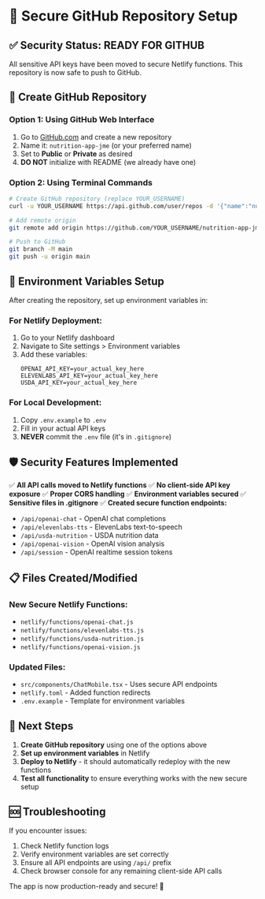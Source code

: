 # 🔐 Secure GitHub Repository Setup

## ✅ Security Status: READY FOR GITHUB
All sensitive API keys have been moved to secure Netlify functions. This repository is now safe to push to GitHub.

## 🚀 Create GitHub Repository

### Option 1: Using GitHub Web Interface
1. Go to [GitHub.com](https://github.com) and create a new repository
2. Name it: `nutrition-app-jme` (or your preferred name)
3. Set to **Public** or **Private** as desired
4. **DO NOT** initialize with README (we already have one)

### Option 2: Using Terminal Commands
```bash
# Create GitHub repository (replace YOUR_USERNAME)
curl -u YOUR_USERNAME https://api.github.com/user/repos -d '{"name":"nutrition-app-jme","description":"AI-powered nutrition tracking app with voice chat"}'

# Add remote origin
git remote add origin https://github.com/YOUR_USERNAME/nutrition-app-jme.git

# Push to GitHub
git branch -M main
git push -u origin main
```

## 🔧 Environment Variables Setup

After creating the repository, set up environment variables in:

### For Netlify Deployment:
1. Go to your Netlify dashboard
2. Navigate to Site settings > Environment variables
3. Add these variables:
   ```
   OPENAI_API_KEY=your_actual_key_here
   ELEVENLABS_API_KEY=your_actual_key_here
   USDA_API_KEY=your_actual_key_here
   ```

### For Local Development:
1. Copy `.env.example` to `.env`
2. Fill in your actual API keys
3. **NEVER** commit the `.env` file (it's in `.gitignore`)

## 🛡️ Security Features Implemented

✅ **All API calls moved to Netlify functions**
✅ **No client-side API key exposure**
✅ **Proper CORS handling**
✅ **Environment variables secured**
✅ **Sensitive files in .gitignore**
✅ **Created secure function endpoints:**
- `/api/openai-chat` - OpenAI chat completions
- `/api/elevenlabs-tts` - ElevenLabs text-to-speech
- `/api/usda-nutrition` - USDA nutrition data
- `/api/openai-vision` - OpenAI vision analysis
- `/api/session` - OpenAI realtime session tokens

## 📋 Files Created/Modified

### New Secure Netlify Functions:
- `netlify/functions/openai-chat.js`
- `netlify/functions/elevenlabs-tts.js`
- `netlify/functions/usda-nutrition.js`
- `netlify/functions/openai-vision.js`

### Updated Files:
- `src/components/ChatMobile.tsx` - Uses secure API endpoints
- `netlify.toml` - Added function redirects
- `.env.example` - Template for environment variables

## 🎯 Next Steps

1. **Create GitHub repository** using one of the options above
2. **Set up environment variables** in Netlify
3. **Deploy to Netlify** - it should automatically redeploy with the new functions
4. **Test all functionality** to ensure everything works with the new secure setup

## 🆘 Troubleshooting

If you encounter issues:
1. Check Netlify function logs
2. Verify environment variables are set correctly
3. Ensure all API endpoints are using `/api/` prefix
4. Check browser console for any remaining client-side API calls

The app is now production-ready and secure! 🎉 